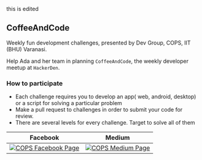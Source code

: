 this is edited
## CoffeeAndCode

Weekly fun development challenges, presented by Dev Group, COPS, IIT (BHU) Varanasi.  

Help Ada and her team in planning `CoffeeAndCode`, the weekly developer meetup at `HackerDen`.

### How to participate
+ Each challenge requires you to develop an app( web, android, desktop) or a script for solving a particular problem
+ Make a pull request to challenges in order to submit your code for review.
+ There are several levels for every challenge. Target to solve all of them


Facebook             |  Medium
:-------------------------:|:-------------------------:
[![COPS Facebook Page](http://icons-for-free.com/icon/download-facebook_icon-344524.png)](https://www.facebook.com/cops.iitbhu/)  |  [![COPS Medium Page](http://icons-for-free.com/icon/download-blog_medium_icon-345952.png)](https://www.facebook.com/cops.iitbhu/)
